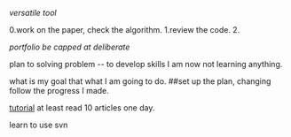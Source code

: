
*versatile tool*


0.work on the paper, check the algorithm.
1.review the code.
2.

*portfolio*
*be capped at*
*deliberate*

plan to solving problem  -- to develop skills 
I am now not learning anything.


what is my goal
that what I am going to do.
##set up the plan, changing follow the progress I made.

[tutorial](http://community.topcoder.com/tc?module=Static&d1=tutorials&d2=alg_index) at least read 10 articles one day.

learn to use svn
